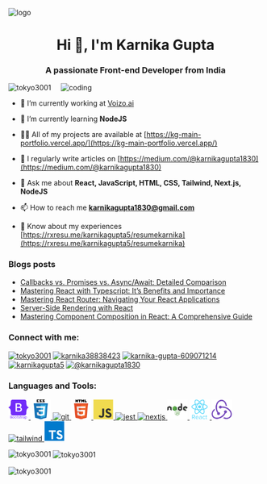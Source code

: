 ![logo](https://github.com/tokyo3001/tokyo3001/blob/main/logo.png)
<h1 align="center">Hi 👋, I'm Karnika Gupta</h1>
<h3 align="center">A passionate Front-end Developer from India</h3>

<img align="right" alt="coding" width="400" src="https://mir-s3-cdn-cf.behance.net/project_modules/disp/601014116770475.6068beff4640a.gif">

<p align="left"> <img src="https://komarev.com/ghpvc/?username=tokyo3001&label=Profile%20views&color=0e75b6&style=flat" alt="tokyo3001" /> </p>

- 🔭 I’m currently working at [Voizo.ai](https://www.voizo.ai/)

- 🌱 I’m currently learning **NodeJS**

- 👨‍💻 All of my projects are available at [https://kg-main-portfolio.vercel.app/](https://kg-main-portfolio.vercel.app/)

- 📝 I regularly write articles on [https://medium.com/@karnikagupta1830](https://medium.com/@karnikagupta1830)

- 💬 Ask me about **React, JavaScript, HTML, CSS, Tailwind, Next.js, NodeJS**

- 📫 How to reach me **karnikagupta1830@gmail.com**

- 📄 Know about my experiences [https://rxresu.me/karnikagupta5/resumekarnika](https://rxresu.me/karnikagupta5/resumekarnika)

### Blogs posts
<!-- BLOG-POST-LIST:START -->
- [Callbacks vs. Promises vs. Async/Await: Detailed Comparison](https://medium.com/womenintechnology/callbacks-vs-promises-vs-async-await-detailed-comparison-d1f6ae7c778a?source=rss-13a44c4055be------2)
- [Mastering React with Typescript: It’s Benefits and Importance](https://medium.com/womenintechnology/mastering-react-with-typescript-its-benefits-and-importance-85cbc783a85a?source=rss-13a44c4055be------2)
- [Mastering React Router: Navigating Your React Applications](https://medium.com/womenintechnology/mastering-react-router-navigating-your-react-applications-4972167e91a6?source=rss-13a44c4055be------2)
- [Server-Side Rendering with React](https://medium.com/womenintechnology/server-side-rendering-with-react-51495c58b9ee?source=rss-13a44c4055be------2)
- [Mastering Component Composition in React: A Comprehensive Guide](https://medium.com/@karnikagupta1830/mastering-component-composition-in-react-a-comprehensive-guide-eb1ef8a740a3?source=rss-13a44c4055be------2)
<!-- BLOG-POST-LIST:END -->

<h3 align="left">Connect with me:</h3>
<p align="left">
<a href="https://codepen.io/tokyo3001" target="blank"><img align="center" src="https://raw.githubusercontent.com/rahuldkjain/github-profile-readme-generator/master/src/images/icons/Social/codepen.svg" alt="tokyo3001" height="30" width="40" /></a>
<a href="https://twitter.com/karnika38838423" target="blank"><img align="center" src="https://raw.githubusercontent.com/rahuldkjain/github-profile-readme-generator/master/src/images/icons/Social/twitter.svg" alt="karnika38838423" height="30" width="40" /></a>
<a href="https://linkedin.com/in/karnika-gupta-609071214" target="blank"><img align="center" src="https://raw.githubusercontent.com/rahuldkjain/github-profile-readme-generator/master/src/images/icons/Social/linked-in-alt.svg" alt="karnika-gupta-609071214" height="30" width="40" /></a>
<a href="https://instagram.com/karnikagupta5" target="blank"><img align="center" src="https://raw.githubusercontent.com/rahuldkjain/github-profile-readme-generator/master/src/images/icons/Social/instagram.svg" alt="karnikagupta5" height="30" width="40" /></a>
<a href="https://medium.com/@karnikagupta1830" target="blank"><img align="center" src="https://raw.githubusercontent.com/rahuldkjain/github-profile-readme-generator/master/src/images/icons/Social/medium.svg" alt="@karnikagupta1830" height="30" width="40" /></a>
</p>

<h3 align="left">Languages and Tools:</h3>
<p align="left"> <a href="https://getbootstrap.com" target="_blank" rel="noreferrer"> <img src="https://raw.githubusercontent.com/devicons/devicon/master/icons/bootstrap/bootstrap-plain-wordmark.svg" alt="bootstrap" width="40" height="40"/> </a> <a href="https://www.w3schools.com/css/" target="_blank" rel="noreferrer"> <img src="https://raw.githubusercontent.com/devicons/devicon/master/icons/css3/css3-original-wordmark.svg" alt="css3" width="40" height="40"/> </a> <a href="https://git-scm.com/" target="_blank" rel="noreferrer"> <img src="https://www.vectorlogo.zone/logos/git-scm/git-scm-icon.svg" alt="git" width="40" height="40"/> </a> <a href="https://www.w3.org/html/" target="_blank" rel="noreferrer"> <img src="https://raw.githubusercontent.com/devicons/devicon/master/icons/html5/html5-original-wordmark.svg" alt="html5" width="40" height="40"/> </a> <a href="https://developer.mozilla.org/en-US/docs/Web/JavaScript" target="_blank" rel="noreferrer"> <img src="https://raw.githubusercontent.com/devicons/devicon/master/icons/javascript/javascript-original.svg" alt="javascript" width="40" height="40"/> </a> <a href="https://jestjs.io" target="_blank" rel="noreferrer"> <img src="https://www.vectorlogo.zone/logos/jestjsio/jestjsio-icon.svg" alt="jest" width="40" height="40"/> </a> <a href="https://nextjs.org/" target="_blank" rel="noreferrer"> <img src="https://cdn.worldvectorlogo.com/logos/nextjs-2.svg" alt="nextjs" width="40" height="40"/> </a> <a href="https://nodejs.org" target="_blank" rel="noreferrer"> <img src="https://raw.githubusercontent.com/devicons/devicon/master/icons/nodejs/nodejs-original-wordmark.svg" alt="nodejs" width="40" height="40"/> </a> <a href="https://reactjs.org/" target="_blank" rel="noreferrer"> <img src="https://raw.githubusercontent.com/devicons/devicon/master/icons/react/react-original-wordmark.svg" alt="react" width="40" height="40"/> </a> <a href="https://redux.js.org" target="_blank" rel="noreferrer"> <img src="https://raw.githubusercontent.com/devicons/devicon/master/icons/redux/redux-original.svg" alt="redux" width="40" height="40"/> </a> <a href="https://tailwindcss.com/" target="_blank" rel="noreferrer"> <img src="https://www.vectorlogo.zone/logos/tailwindcss/tailwindcss-icon.svg" alt="tailwind" width="40" height="40"/> </a> <a href="https://www.typescriptlang.org/" target="_blank" rel="noreferrer"> <img src="https://raw.githubusercontent.com/devicons/devicon/master/icons/typescript/typescript-original.svg" alt="typescript" width="40" height="40"/> </a> </p>

<p><img align="left" src="https://github-readme-stats.vercel.app/api/top-langs?username=tokyo3001&show_icons=true&locale=en&layout=compact" alt="tokyo3001" /></p>

<p>&nbsp;<img align="center" src="https://github-readme-stats.vercel.app/api?username=tokyo3001&show_icons=true&locale=en" alt="tokyo3001" /></p>

<p><img align="center" src="https://github-readme-streak-stats.herokuapp.com/?user=tokyo3001&" alt="tokyo3001" /></p>

